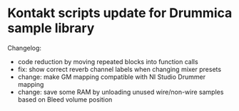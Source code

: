 # Kontakt scripts update for Drummica sample library

Changelog:

- code reduction by moving repeated blocks into function calls
- fix: show correct reverb channel labels when changing mixer presets
- change: make GM mapping compatible with NI Studio Drummer mapping
- change: save some RAM by unloading unused wire/non-wire samples based on Bleed volume position

